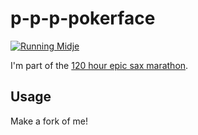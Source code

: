 # p-p-p-pokerface

[![Running Midje](https://github.com/ziyunli/p-p-p-pokerface/actions/workflows/midje.yml/badge.svg)](https://github.com/ziyunli/p-p-p-pokerface/actions/workflows/midje.yml)

I'm part of the [120 hour epic sax marathon](http://iloveponies.github.com/120-hour-epic-sax-marathon/).

## Usage

Make a fork of me!
